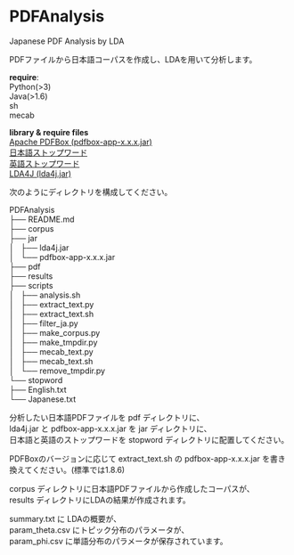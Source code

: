 PDFAnalysis
===========

Japanese PDF Analysis by LDA  

PDFファイルから日本語コーパスを作成し、LDAを用いて分析します。  

**require**:  
Python(>3)  
Java(>1.6)  
sh  
mecab  

**library & require files**  
[Apache PDFBox (pdfbox-app-x.x.x.jar)](https://pdfbox.apache.org/)  
[日本語ストップワード](http://svn.sourceforge.jp/svnroot/slothlib/CSharp/Version1/SlothLib/NLP/Filter/StopWord/word/Japanese.txt)  
[英語ストップワード](http://svn.sourceforge.jp/svnroot/slothlib/CSharp/Version1/SlothLib/NLP/Filter/StopWord/word/English.txt)  
[LDA4J (lda4j.jar)](https://github.com/breakbee/LDA4J)

次のようにディレクトリを構成してください。  

PDFAnalysis  
├── README.md  
├── corpus  
├── jar  
│   ├── lda4j.jar  
│   └── pdfbox-app-x.x.x.jar  
├── pdf  
├── results  
├── scripts  
│   ├── analysis.sh  
│   ├── extract_text.py  
│   ├── extract_text.sh  
│   ├── filter_ja.py  
│   ├── make_corpus.py  
│   ├── make_tmpdir.py  
│   ├── mecab_text.py  
│   ├── mecab_text.sh  
│   └── remove_tmpdir.py  
└── stopword  
    ├── English.txt  
    └── Japanese.txt  

分析したい日本語PDFファイルを pdf ディレクトリに、  
lda4j.jar と pdfbox-app-x.x.x.jar を jar ディレクトリに、  
日本語と英語のストップワードを stopword ディレクトリに配置してください。  

PDFBoxのバージョンに応じて extract_text.sh の pdfbox-app-x.x.x.jar を書き換えてください。(標準では1.8.6)  

corpus ディレクトリに日本語PDFファイルから作成したコーパスが、  
results ディレクトリにLDAの結果が作成されます。  

summary.txt に LDAの概要が、  
param_theta.csv にトピック分布のパラメータが、  
param_phi.csv に単語分布のパラメータが保存されています。  